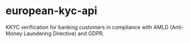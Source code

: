 # european-kyc-api
KKYC verification for banking customers in compliance with AMLD (Anti-Money Laundering Directive) and GDPR.
